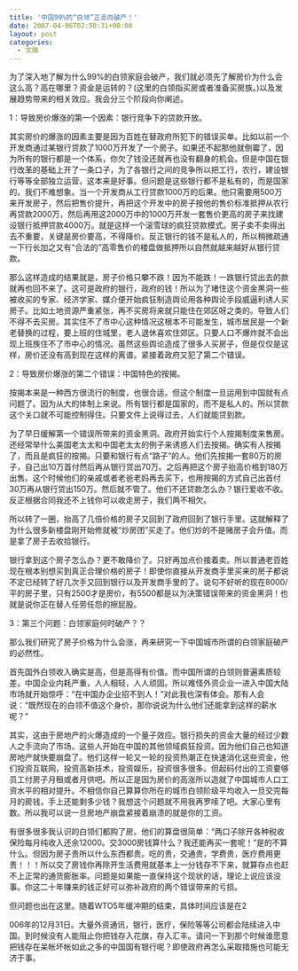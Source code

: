 ```yaml
---
title: '中国99%的“白领”正走向破产！'
date: 2007-04-06T02:50:31+00:00
layout: post
categories:
  - 文摘
---
```

为了深入地了解为什么99%的白领家庭会破产，我们就必须先了解房价为什么会这么高？高在哪里？资金是运转的？(这里的白领指买房或者准备买房族。)以及发展趋势带来的相关效应。我会分三个阶段向你阐述。

1：导致房价爆涨的第一个因素：银行竞争下的贷款开放。

其实房价的爆涨的因素主要是因为百姓在替政府所犯下的错误买单。比如以前一个开发商通过某银行贷款了1000万开发了一个房子。如果还不起那他就倒霉了，因为所有的银行都是一个体系，你欠了钱没还就再也没有翻身的机会。但是中国在银行改革的基础上开了一条口子，为了各银行之间的竞争所以把工行，农行，建设银行等等全部独立运营。这本来是好事。但问题是这些银行都不是私有的，而是国家的。我们不难想象。当一个开发商从工行贷款1000万的后果。他只需要用500万来开发房子，然后把售价提升，再把这个开发中的房子按他的售价标准抵押从农行再贷款2000万，然后再用这2000万中的1000万开发一套售价更高的房子来找建设银行抵押贷款4000万。就是这样一个滚雪球的疯狂贷款模式。房子卖不卖得出去不重要，关键是房价要高，不得降价。反正银行的钱不是私人的，所以稍微疏通一下行长加之又有“合法的”高零售价的楼盘做抵押所以自然就越来越好从银行贷款。

那么这样造成的结果就是，房子价格只攀不跌！因为不能跌！一跌银行贷出去的款就再也回不来了。这可是政府的银行，政府的钱！所以为了堵住这个资金黑洞一些被收买的专家、经济学家、媒介便开始疯狂制造舆论用各种舆论手段威逼利诱人买房子。比如土地资源严重紧张，再不买房将来就只能住在郊区呀之类的。导致人们不得不去买房。其实住不了市中心这种情况这根本不可能发生，城市居民是一个新老替换的过程，要上班的住城里，老人退休喜欢住郊区。只要人口不爆炸就不会出现上班族住不了市中心的情况。虽然这些舆论造成了很多人买房子，但是仅仅是这样，房价还没有高到现在这样的离谱。紧接着政府又犯了第二个错误。
<!--more-->
2：导致房价爆涨的第二个错误：中国特色的按揭。

按揭本来是一种西方很流行的制度，也很合适。但这个制度一旦运用到中国就有点问题了。因为从大的体制上来说。所有银行都是国家的，而不是私人的。所以贷款这个关口就不可能控制得住。只要文件上说得过去，人们就能贷到款。

为了早日缓解第一个错误所带来的资金黑洞。政府开始实行个人按揭制度来售房。还经常举什么美国老太太和中国老太太的例子来诱惑人们去按揭。确实有人按揭了，而且是疯狂的按揭。只要和银行有点“路子”的人。他们先按揭一套80万的房子，自己出10万首付然后再从银行贷出70万。之后再把这个房子抬高价格到180万出售。这个时候他们的亲戚或者老爸老妈再去买下，也用按揭的方式自己出首付30万再从银行贷出150万。然后就不管了。他们不还贷款怎么办？银行爱收不收。反正根据合同我还不上钱你可以收走房子，我们两不相欠。

所以转了一圈，抬高了几倍价格的房子又回到了政府回到了银行手里。这就解释了为什么很多新楼盘刚开始修就被“炒房团”买走了。他们炒的不是赌房子会升值。而是拿了房子去收拾银行。

银行拿到这个房子怎么办？更不敢降价了。只好再加点价接着卖。所以普通老百姓现在根本别想买到真正合理价格的房子！即使你直接从开发商手里买来的房子都说不定已经转了好几次手又回到银行以及开发商手里的了。说句不好听的现在8000/平的房子里，只有2500才是房价，有5500都是以为决策错误带来的资金黑洞！也就是说你正在替人任劳任怨的擦屁股。

3：第三个问题：白领家庭何时破产？？

那么我们研究了房子价格为什么会涨，再来研究一下中国城市所谓的白领家庭破产的必然性。

首先国外白领收入确实是高，但是高得有价值。而中国所谓的白领则普遍素质较差。中国企业内耗严重，人人相轻，人人顽固。所以难怪外资企业一进入中国大陆市场就开始惊呼：“在中国办企业招不到人！”对此我也深有体会。那有人会说：“既然现在的白领不值这个身价，那你说说为什么他们还能拿到这样的薪水呢？”

其实，这由于房地产的火爆造成的一个量子效应。银行损失的资金大量的经过少数人之手流向了市场。这些人开始在中国的其他领域疯狂投资。因为他们自己也知道房地产就快要崩盘了。他们这样一轮又一轮的投资热潮正在快速消化这些资金，他们投资互联网，投资高新技术，投资娱乐，投资很多很多。但起码付出的工资要够员工付房子月租或者月供吧。所以正是因为房价的高涨所以造就了中国城市人口工资水平的相对提升。不相信你自己算算你所在的城市白领阶级平均收入一旦交完每月的房钱，手上还能剩多少钱？我想这个问题就不用我再罗嗦了吧。大家心里有数。所以我可以说一旦房地产崩盘紧接着崩溃的就是你的工资。

有很多很多我认识的白领们都购了房。他们的算盘很简单：“两口子除开各种税收保险每月纯收入还余12000。交3000房钱算什么？我还能再买一套呢！”是的不算什么。但因为房子贵所以什么东西都贵。吃的贵，交通贵，学费贵，医疗费用更贵！！！所以交了房钱你再除开生活费用就基本上一分钱存不下来，就算存点也赶不上正常的通货膨胀率。问题是如果能一直保持这个现状的话，理论上说应该没事。你这二十年赚来的钱正好可以弥补政府的两个错误带来的亏损。

但问题也出在这里。随着WTO5年缓冲期的结束，具体时间应该是在2

006年的12月31日。大量外资通讯，银行，医疗，保险等等公司都会陆续进入中国。到时候没有人能阻止你把钱存入花旗，存入汇丰。请问一下到那个时候谁愿意把钱存在呆帐坏帐如此之多的中国国有银行呢？即使政府再怎么采取措施也可能无济于事。